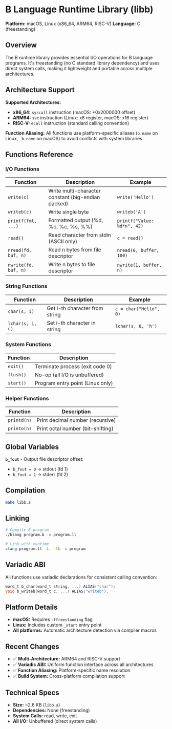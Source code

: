 # B Language Runtime Library (libb)

**Platform:** macOS, Linux (x86_64, ARM64, RISC-V)
**Language:** C (freestanding)

## Overview

The B runtime library provides essential I/O operations for B language programs. It's freestanding (no C standard library dependency) and uses direct system calls, making it lightweight and portable across multiple architectures.

## Architecture Support

**Supported Architectures:**
- **x86_64:** `syscall` instruction (macOS: +0x2000000 offset)
- **ARM64:** `svc` instruction (Linux: x8 register, macOS: x16 register)
- **RISC-V:** `ecall` instruction (standard calling convention)

**Function Aliasing:** All functions use platform-specific aliases (`b.name` on Linux, `_b.name` on macOS) to avoid conflicts with system libraries.

## Functions Reference

### I/O Functions

| Function | Description | Example |
|----------|-------------|---------|
| `write(c)` | Write multi-character constant (big-endian packed) | `write('Hello')` |
| `writeb(c)` | Write single byte | `writeb('A')` |
| `printf(fmt, ...)` | Formatted output (%d, %o, %c, %s, %%) | `printf("Value: %d*n", 42)` |
| `read()` | Read character from stdin (ASCII only) | `c = read()` |
| `nread(fd, buf, n)` | Read n bytes from file descriptor | `nread(0, buffer, 100)` |
| `nwrite(fd, buf, n)` | Write n bytes to file descriptor | `nwrite(1, buffer, n)` |

### String Functions

| Function | Description | Example |
|----------|-------------|---------|
| `char(s, i)` | Get i-th character from string | `c = char("Hello", 0)` |
| `lchar(s, i, c)` | Set i-th character in string | `lchar(s, 0, 'h')` |

### System Functions

| Function | Description |
|----------|-------------|
| `exit()` | Terminate process (exit code 0) |
| `flush()` | No-op (all I/O is unbuffered) |
| `start()` | Program entry point (Linux only) |

### Helper Functions

| Function | Description |
|----------|-------------|
| `printd(n)` | Print decimal number (recursive) |
| `printo(n)` | Print octal number (bit-shifting) |

## Global Variables

**`b_fout`** - Output file descriptor offset:
- `b_fout = 0` → stdout (fd 1)
- `b_fout = 1` → stderr (fd 2)

## Compilation

```bash
make libb.a
```

## Linking

```bash
# Compile B program
./blang program.b -o program.ll

# Link with runtime
clang program.ll -L. -lb -o program
```

## Variadic ABI

All functions use variadic declarations for consistent calling convention:
```c
word_t b_char(word_t string, ...) ALIAS("char");
void b_writeb(word_t c, ...) ALIAS("writeb");
```

## Platform Details

- **macOS:** Requires `-ffreestanding` flag
- **Linux:** Includes custom `_start` entry point
- **All platforms:** Automatic architecture detection via compiler macros

## Recent Changes

- ✅ **Multi-Architecture:** ARM64 and RISC-V support
- ✅ **Variadic ABI:** Uniform function interface across all architectures
- ✅ **Function Aliasing:** Platform-specific name resolution
- ✅ **Build System:** Cross-platform compilation support

## Technical Specs

- **Size:** ~2.6 KB (`libb.a`)
- **Dependencies:** None (freestanding)
- **System Calls:** read, write, exit
- **All I/O:** Unbuffered (direct system calls)
